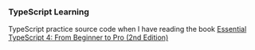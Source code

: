 ### TypeScript Learning
TypeScript practice source code when I have reading the book [Essential TypeScript 4: From Beginner to Pro (2nd Edition)](https://www.amazon.com/Essential-TypeScript-4-Beginner-Pro/dp/148427010X/)
